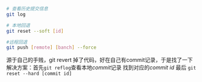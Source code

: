 ```bash
# 查看历史提交信息
git log

# 本地回退
git reset --soft [id]

#远程回退
git push [remote] [banch] --force
```

源于自己的手贱，git revert 掉了代码，好在自己有commit记录，于是找了一下解决方案：首先`git reflog`查看本地*commit*记录 找到对应的*commit id* 最后 `git reset --hard [commit id]`